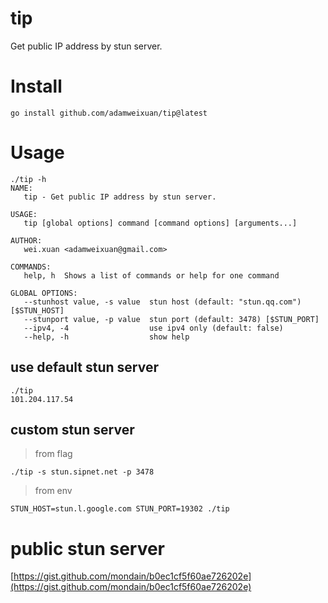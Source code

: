 # tip
Get public IP address by stun server.

# Install
```shell
go install github.com/adamweixuan/tip@latest
```

# Usage
```shell
./tip -h
NAME:
   tip - Get public IP address by stun server.

USAGE:
   tip [global options] command [command options] [arguments...]

AUTHOR:
   wei.xuan <adamweixuan@gmail.com>

COMMANDS:
   help, h  Shows a list of commands or help for one command

GLOBAL OPTIONS:
   --stunhost value, -s value  stun host (default: "stun.qq.com") [$STUN_HOST]
   --stunport value, -p value  stun port (default: 3478) [$STUN_PORT]
   --ipv4, -4                  use ipv4 only (default: false)
   --help, -h                  show help
```

## use default stun server
```shell
./tip
101.204.117.54
```
## custom stun server
> from flag
```shell
./tip -s stun.sipnet.net -p 3478
```

> from env
```shell
STUN_HOST=stun.l.google.com STUN_PORT=19302 ./tip
```
# public stun server 

[https://gist.github.com/mondain/b0ec1cf5f60ae726202e](https://gist.github.com/mondain/b0ec1cf5f60ae726202e)